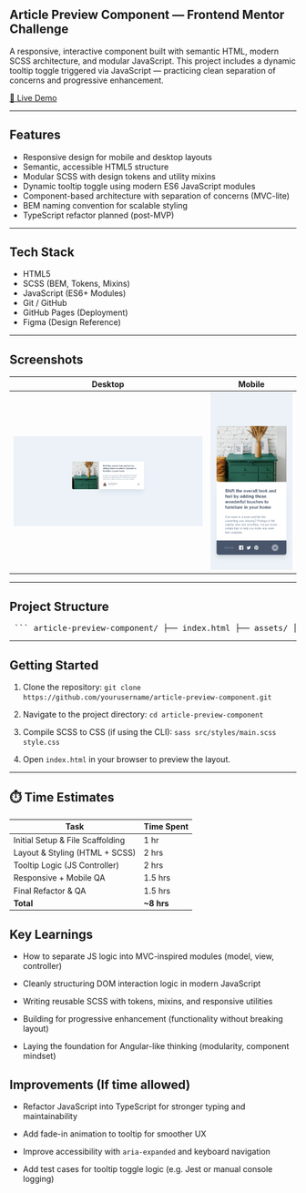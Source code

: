 ## Article Preview Component — Frontend Mentor Challenge

A responsive, interactive component built with semantic HTML, modern SCSS architecture, and modular JavaScript.
This project includes a dynamic tooltip toggle triggered via JavaScript — practicing clean separation of concerns and progressive enhancement.

[🔗 Live Demo](https://kellenkjames.github.io/article-preview-component/)

---

## Features

- Responsive design for mobile and desktop layouts
- Semantic, accessible HTML5 structure
- Modular SCSS with design tokens and utility mixins
- Dynamic tooltip toggle using modern ES6 JavaScript modules
- Component-based architecture with separation of concerns (MVC-lite)
- BEM naming convention for scalable styling
- TypeScript refactor planned (post-MVP)

---

## Tech Stack

- HTML5
- SCSS (BEM, Tokens, Mixins)
- JavaScript (ES6+ Modules)
- Git / GitHub
- GitHub Pages (Deployment)
- Figma (Design Reference)

---

## Screenshots

| Desktop                                                 | Mobile                                                |
| ------------------------------------------------------- | ----------------------------------------------------- |
| ![Desktop Screenshot](./assets/screenshots/desktop.png) | ![Mobile Screenshot](./assets/screenshots/mobile.png) |

---

## Project Structure

<pre> ``` article-preview-component/ ├── index.html ├── assets/ │ ├── images/ │ └── screenshots/ ├── src/ │ ├── js/ │ │ ├── model.js # Tooltip state (optional) │ │ ├── view.js # DOM selection + UI rendering │ │ ├── controller.js # Event handling, toggle logic │ │ └── main.js # Entry point, init app │ └── styles/ │ ├── abstracts/ # Tokens, mixins, breakpoints │ ├── base/ # Reset + global styles │ ├── components/ # Tooltip, button styles │ ├── layout/ # Card structure layout │ └── main.scss ├── style.css # Compiled CSS output └── README.md ``` </pre>

---

## Getting Started

1. Clone the repository:
   `git clone https://github.com/yourusername/article-preview-component.git`

2. Navigate to the project directory:
   `cd article-preview-component`

3. Compile SCSS to CSS (if using the CLI):
   `sass src/styles/main.scss style.css`

4. Open `index.html` in your browser to preview the layout.

---

## ⏱️ Time Estimates

| Task                             | Time Spent |
| -------------------------------- | ---------- |
| Initial Setup & File Scaffolding | 1 hr       |
| Layout & Styling (HTML + SCSS)   | 2 hrs      |
| Tooltip Logic (JS Controller)    | 2 hrs      |
| Responsive + Mobile QA           | 1.5 hrs    |
| Final Refactor & QA              | 1.5 hrs    |
| **Total**                        | **~8 hrs** |

## Key Learnings

- How to separate JS logic into MVC-inspired modules (model, view, controller)

- Cleanly structuring DOM interaction logic in modern JavaScript

- Writing reusable SCSS with tokens, mixins, and responsive utilities

- Building for progressive enhancement (functionality without breaking layout)

- Laying the foundation for Angular-like thinking (modularity, component mindset)

## Improvements (If time allowed)

- Refactor JavaScript into TypeScript for stronger typing and maintainability

- Add fade-in animation to tooltip for smoother UX

- Improve accessibility with `aria-expanded` and keyboard navigation

- Add test cases for tooltip toggle logic (e.g. Jest or manual console logging)
